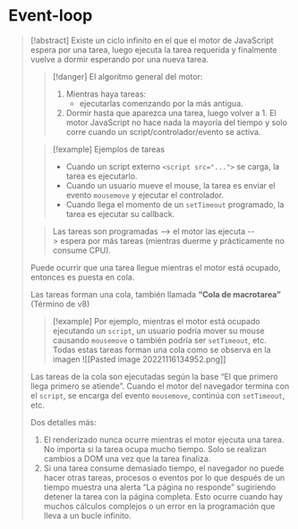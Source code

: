 # Event-loop

> [!abstract]
>  Existe un ciclo infinito en el que el motor de JavaScript espera por una tarea, luego ejecuta la tarea requerida y finalmente vuelve a dormir esperando por una nueva tarea.
> > [!danger] El algoritmo general del motor:
> > 1.  Mientras haya tareas:
> >     -   ejecutarlas comenzando por la más antigua.
> > 2.  Dormir hasta que aparezca una tarea, luego volver a 1.
> El motor JavaScript no hace nada la mayoría del tiempo y solo corre cuando un script/controlador/evento se activa.
> 
> > [!example] Ejemplos de tareas
> > -   Cuando un script externo `<script src="...">` se carga, la tarea es ejecutarlo.
> > -   Cuando un usuario mueve el mouse, la tarea es enviar el evento `mousemove` y ejecutar el controlador.
> > -   Cuando llega el momento de un `setTimeout` programado, la tarea es ejecutar su callback.
> 
> >Las tareas son programadas --> el motor las ejecuta --> espera por más tareas (mientras duerme y prácticamente no consume CPU).
> 
> Puede ocurrir que una tarea llegue mientras el motor está ocupado, entonces es puesta en cola.
> 
> Las tareas forman una cola, también llamada <b>“Cola de macrotarea”</b> (Término de v8)
> > [!example]
> > Por ejemplo, mientras el motor está ocupado ejecutando un `script`, un usuario podría mover su mouse causando `mousemove` o también podría ser `setTimeout`, etc. Todas estas tareas forman una cola como se observa en la imagen 
> > ![[Pasted image 20221116134952.png]]
> 
> Las tareas de la cola son ejecutadas según la base “El que primero llega primero se atiende”. Cuando el motor del navegador termina con el `script`, se encarga del evento `mousemove`, continúa con `setTimeout`, etc.
> 
> Dos detalles más:
> 
> 1.  El renderizado nunca ocurre mientras el motor ejecuta una tarea. No importa si la tarea ocupa mucho tiempo. Solo se realizan cambios a DOM una vez que la tarea finaliza.
> 2.  Si una tarea consume demasiado tiempo, el navegador no puede hacer otras tareas, procesos o eventos por lo que después de un tiempo muestra una alerta “La página no responde” sugiriendo detener la tarea con la página completa. Esto ocurre cuando hay muchos cálculos complejos o un error en la programación que lleva a un bucle infinito.
